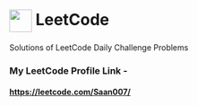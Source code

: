 # <a href="https://www.leetcode.com/Saan007/" target="blank"><img align="center" src="https://raw.githubusercontent.com/rahuldkjain/github-profile-readme-generator/master/src/images/icons/Social/leet-code.svg" height="40" width="40" /></a> LeetCode

Solutions of LeetCode Daily Challenge Problems

### My LeetCode Profile Link - 
#### https://leetcode.com/Saan007/
